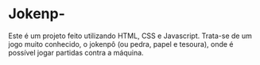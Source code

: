 # Jokenp-
Este é um projeto feito utilizando HTML, CSS e Javascript. Trata-se de um jogo muito conhecido, o jokenpô (ou pedra, papel e tesoura), onde é possível jogar partidas contra a máquina.
